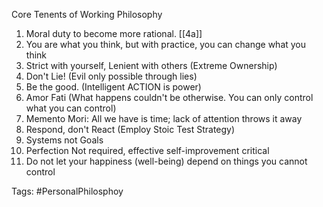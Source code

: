 Core Tenents of Working Philosophy

1) Moral duty to become more rational. [[4a]]
2) You are what you think, but with practice, you can change what you think
3) Strict with yourself, Lenient with others (Extreme Ownership)
4) Don't Lie! (Evil only possible through lies) 
5) Be the good. (Intelligent ACTION is power)
6) Amor Fati (What happens couldn't be otherwise. You can only control what you can control)
7) Memento Mori: All we have is time; lack of attention throws it away
8) Respond, don't React (Employ Stoic Test Strategy)
9) Systems not Goals
10) Perfection Not required, effective self-improvement critical
11) Do not let your happiness (well-being) depend on things you cannot control


Tags: #PersonalPhilosphoy